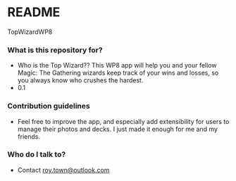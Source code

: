 # README #

TopWizardWP8


### What is this repository for? ###

* Who is the Top Wizard?? This WP8 app will help you and your fellow Magic: The Gathering wizards keep track of your wins and losses, so you always know who crushes the hardest.
* 0.1

### Contribution guidelines ###

* Feel free to improve the app, and especially add extensibility for users to manage their photos and decks. I just made it enough for me and my friends.

### Who do I talk to? ###

* Contact roy.town@outlook.com